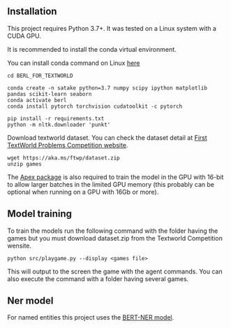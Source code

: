 ## Installation

This project requires Python 3.7+. It was tested on a Linux system with a CUDA GPU.

It is recommended to install the conda virtual environment.

You can install conda command on Linux [here](https://docs.conda.io/projects/conda/en/latest/user-guide/install/linux.html)

```
cd BERL_FOR_TEXTWORLD

conda create -n satake python=3.7 numpy scipy ipython matplotlib pandas scikit-learn seaborn
conda activate berl
conda install pytorch torchvision cudatoolkit -c pytorch

pip install -r requirements.txt
python -m nltk.downloader 'punkt'
```

Download textworld dataset. You can check the dataset detail at [First TextWorld Problems Competition website](https://competitions.codalab.org/competitions/21557#learn_the_details-data).
```
wget https://aka.ms/ftwp/dataset.zip
unzip games
```
The [Apex package](https://github.com/NVIDIA/apex) is also required to train the model in the GPU with 16-bit to allow larger batches in the limited GPU memory (this probably can be optional when running on a
GPU with 16Gb or more).

## Model training

To train the models run the following command with the folder having the games but you must download dataset.zip from the Textworld Competition wensite.

```
python src/playgame.py --display <games file>
```

This will output to the screen the game with the agent commands. You can also execute the command with a folder having several games.

## Ner model

For named entities this project uses the [BERT-NER model](https://github.com/kamalkraj/BERT-NER).
